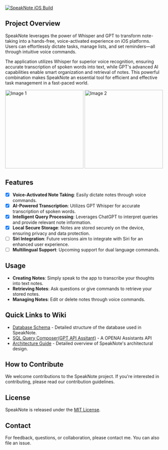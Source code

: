 [![SpeakNote iOS Build](https://github.com/AugustAtSeattle/SpeakNote/actions/workflows/ios.yml/badge.svg?branch=main)](https://github.com/AugustAtSeattle/SpeakNote/actions/workflows/ios.yml)
## Project Overview
SpeakNote leverages the power of Whisper and GPT to transform note-taking into a hands-free, voice-activated experience on iOS platforms. Users can effortlessly dictate tasks, manage lists, and set reminders—all through intuitive voice commands.

The application utilizes Whisper for superior voice recognition, ensuring accurate transcription of spoken words into text, while GPT's advanced AI capabilities enable smart organization and retrieval of notes. This powerful combination makes SpeakNote an essential tool for efficient and effective task management in a fast-paced world.

<img src="https://github.com/AugustAtSeattle/SpeakNote/assets/24403986/51a43c1f-5564-40a4-a955-17082f8c5a59" width="250" alt="Image 1">
<img src="https://github.com/AugustAtSeattle/SpeakNote/assets/24403986/f36a5717-9c10-494f-8b7f-ab024f565bd8" width="250" alt="Image 2">

## Features
- [x] **Voice-Activated Note Taking**: Easily dictate notes through voice commands.
- [x] **AI-Powered Transcription**: Utilizes GPT Whisper for accurate transcription of spoken words.
- [x] **Intelligent Query Processing**: Leverages ChatGPT to interpret queries and provide relevant note information.
- [x] **Local Secure Storage**: Notes are stored securely on the device, ensuring privacy and data protection.
- [ ] **Siri Integration**: Future versions aim to integrate with Siri for an enhanced user experience.
- [ ] **Multilingual Support**: Upcoming support for dual language commands.

## Usage 

- **Creating Notes**: Simply speak to the app to transcribe your thoughts into text notes.
- **Retrieving Notes**: Ask questions or give commands to retrieve your stored notes.
- **Managing Notes**: Edit or delete notes through voice commands.

## Quick Links to Wiki

- [Database Schema](Database-Schema) - Detailed structure of the database used in SpeakNote.
- [SQL Query Composer(GPT API Assitant)](SQL-Query-Composer-(OPENAI-Assistants-API)) - A OPENAI Assistants API
- [Architecture Guide](./ArchitecturalDesign.md) - Detailed overview of SpeakNote's architectural design.

## How to Contribute
We welcome contributions to the SpeakNote project. If you're interested in contributing, please read our contribution guidelines.

## License
SpeakNote is released under the [MIT License](LICENSE).

## Contact
For feedback, questions, or collaboration, please contact me. You can also file an issue.
